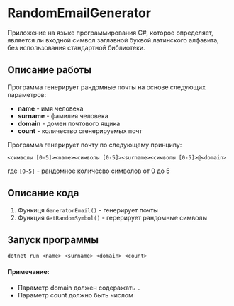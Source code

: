 # RandomEmailGenerator
Приложение на языке программирования C#, которое определяет, является ли входной символ заглавной буквой латинского алфавита, без использования стандартной библиотеки.
## Описание работы

Программа генерирует рандомные почты на основе следующих параметров:
- **name** - имя человека
- **surname** - фамилия человека
- **domain** - домен почтового ящика
- **count** - количество сгенерируемых почт

Программа генерирует почту по следующему принципу:
```text
<символы [0-5]><name><символы [0-5]><surname><символы [0-5]>@<domain>
```
где `[0-5]` - рандомное количесво символов от 0 до 5

## Описание кода
1. Функиця `GeneratorEmail()` - генерирует почты 
2. Функция `GetRandomSymbol()` - герерирует рандомные символы

## Запуск программы 
```shell
dotnet run <name> <surname> <domain> <count>
```

#### Примечание: 
- Параметр domain должен содеражать `.`
- Параметр count должно быть числом 